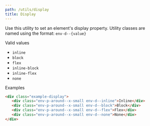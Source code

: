 ```yaml
---
path: /utils/display
title: Display
---
```


Use this utility to set an element's display property. Utility classes are named using the format: `env-d--{value}`

Valid values

-  `inline`
-  `block`
-  `flex`
-  `inline-block`
-  `inline-flex`
-  `none`

Examples

```html
<div class="example-display">
   <div class="env-p-around--x-small env-d--inline">Inline</div>
   <div class="env-p-around--x-small env-d--block">Block</div>
   <div class="env-p-around--x-small env-d--flex">Flex</div>
   <div class="env-p-around--x-small env-d--none">None</div>
</div>
```
